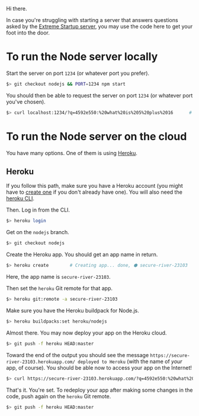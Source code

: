 Hi there.

In case you're struggling with starting a server that answers questions asked
by the [Extreme Startup server](https://github.com/rchatley/extreme_startup),
you may use the code here to get your foot into the door.

# To run the Node server locally

Start the server on port `1234` (or whatever port you prefer).

```sh
$> git checkout nodejs && PORT=1234 npm start
```

You should then be able to request the server on port `1234` (or whatever port
you've chosen).

```sh
$> curl localhost:1234/?q=4592e550:%20what%20is%205%20plus%2016      # should return 21
```

# To run the Node server on the cloud

You have many options. One of them is using [Heroku](https://www.heroku.com).

## Heroku

If you follow this path, make sure you have a Heroku account (you might have to
[create one](https://signup.heroku.com) if you don't already have one). You
will also need the [heroku
CLI](https://devcenter.heroku.com/articles/heroku-cli).

Then. Log in from the CLI.
```sh
$> heroku login
```

Get on the `nodejs` branch.
```sh
$> git checkout nodejs
```

Create the Heroku app. You should get an app name in return.
```sh
$> heroku create        # Creating app... done, ⬢ secure-river-23103
```

Here, the app name is `secure-river-23103`.

Then set the `heroku` Git remote for that app.
```sh
$> heroku git:remote -a secure-river-23103
```

Make sure you have the Heroku buildpack for Node.js.
```sh
$> heroku buildpacks:set heroku/nodejs
```

Almost there. You may now deploy your app on the Heroku cloud.
```sh
$> git push -f heroku HEAD:master
```

Toward the end of the output you should see the message
`https://secure-river-23103.herokuapp.com/ deployed to Heroku` (with the name
of _your_ app, of course). You should be able now to access your app on the
Internet!
```sh
$> curl https://secure-river-23103.herokuapp.com/?q=4592e550:%20what%20is%205%20plus%2016   # should return 21
```

That's it. You're set. To redeploy your app after making some changes in the
code, push again on the `heroku` Git remote.
```sh
$> git push -f heroku HEAD:master
```

